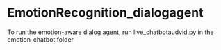 # EmotionRecognition_dialogagent
To run the emotion-aware dialog agent, run live_chatbotaudvid.py in the emotion_chatbot folder

